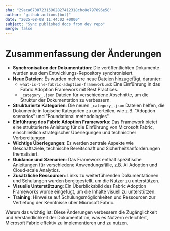 ```yaml
---
sha: "29aca670872315962827412318cbc8e797896e58"
author: "github-actions[bot]"
date: "2025-08-08 11:44:02 +0000"
subject: "Sync published docs from dev repo"
merge: false
---
```


# Zusammenfassung der Änderungen

- **Synchronisation der Dokumentation**: Die veröffentlichten Dokumente wurden aus dem Entwicklungs-Repository synchronisiert.
- **Neue Dateien**: Es wurden mehrere neue Dateien hinzugefügt, darunter:
  - `what-is-the-fabric-adoption-framework.md`: Eine Einführung in das Fabric Adoption Framework mit Best Practices.
  - `_category_.json` Dateien für verschiedene Abschnitte, um die Struktur der Dokumentation zu verbessern.
- **Strukturierte Kategorien**: Die neuen `_category_.json` Dateien helfen, die Dokumente in logische Kategorien zu unterteilen, wie z.B. "Adoption scenarios" und "Foundational methodologies".
- **Einführung des Fabric Adoption Frameworks**: Das Framework bietet eine strukturierte Anleitung für die Einführung von Microsoft Fabric, einschließlich strategischer Überlegungen und technischer Vorbereitungen.
- **Wichtige Überlegungen**: Es werden zentrale Aspekte wie Geschäftsziele, technische Bereitschaft und Sicherheitsanforderungen thematisiert.
- **Guidance und Szenarien**: Das Framework enthält spezifische Anleitungen für verschiedene Anwendungsfälle, z.B. AI Adoption und Cloud-scale Analytics.
- **Zusätzliche Ressourcen**: Links zu weiterführenden Dokumentationen und Schulungen wurden bereitgestellt, um die Nutzer zu unterstützen.
- **Visuelle Unterstützung**: Ein Überblicksbild des Fabric Adoption Frameworks wurde eingefügt, um die Inhalte visuell zu unterstützen.
- **Training**: Hinweise auf Schulungsmöglichkeiten und Ressourcen zur Vertiefung der Kenntnisse über Microsoft Fabric.

Warum das wichtig ist: Diese Änderungen verbessern die Zugänglichkeit und Verständlichkeit der Dokumentation, was es Nutzern erleichtert, Microsoft Fabric effektiv zu implementieren und zu nutzen.

